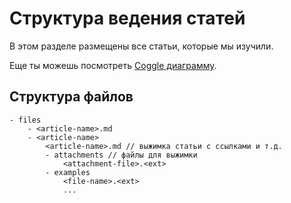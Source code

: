 # Структура ведения статей

В этом разделе размещены все статьи, которые мы изучили.

Еще ты можешь посмотреть [Coggle диаграмму](https://coggle.it/diagram/YYo3-9jGtlpJH2gY/t/-).

## Структура файлов
```
- files
    - <article-name>.md
    - <article-name>
        <article-name>.md // выжимка статьи с ссылками и т.д.
        - attachments // файлы для выжимки
            <attachment-file>.<ext>
        - examples
            <file-name>.<ext>
            ...
```
